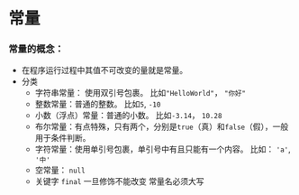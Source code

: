 # 常量

### 常量的概念：

- 在程序运行过程中其值不可改变的量就是常量。  
- 分类
  - 字符串常量： 使用双引号包裹。 比如`"HelloWorld"`， `"你好"`
  - 整数常量：普通的整数。 比如`5`, `-10`
  - 小数（浮点）常量：普通的小数。 比如`-3.14`， `10.28`
  - 布尔常量：有点特殊，只有两个，分别是`true`（真）和`false`（假），一般用于条件判断。
  - 字符常量：使用单引号包裹，单引号中有且只能有一个内容。 比如： `'a'`, `'中'`
  - 空常量： `null`
  - 关键字 `final` 一旦修饰不能改变 常量名必须大写
    